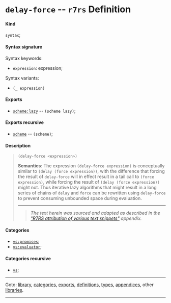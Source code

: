 

<a id='definition__r7rs__delay-force'></a>

# `delay-force` -- `r7rs` Definition


<a id='definition__r7rs__delay-force__kind'></a>

#### Kind

`syntax`;


<a id='definition__r7rs__delay-force__syntax-signature'></a>

#### Syntax signature

Syntax keywords:
 * `expression`: expression;

Syntax variants:
 * `(_ expression)`


<a id='definition__r7rs__delay-force__exports'></a>

#### Exports

 * [`scheme:lazy`](../../r7rs/exports/scheme_3a_lazy.md#export__r7rs__scheme_3a_lazy) -- `(scheme lazy)`;


<a id='definition__r7rs__delay-force__exports-recursive'></a>

#### Exports recursive

 * [`scheme`](../../r7rs/exports/scheme.md#export__r7rs__scheme) -- `(scheme)`;


<a id='definition__r7rs__delay-force__description'></a>

#### Description

> ````
> (delay-force <expression>)
> ````
> 
> 
> **Semantics**:
> The expression `(delay-force expression)` is conceptually similar to
> `(delay (force expression))`,
> with the difference that forcing the result
> of `delay-force` will in effect result in a tail call to
> `(force expression)`,
> while forcing the result of
> `(delay (force expression))`
> might not.  Thus
> iterative lazy algorithms that might result in a long series of chains of
> `delay` and `force`
> can be rewritten using `delay-force` to prevent consuming
> unbounded space during evaluation.
> 
> 
> ----
> > *The text herein was sourced and adapted as described in the ["R7RS attribution of various text snippets"](../../r7rs/appendices/attribution.md#appendix__r7rs__attribution) appendix.*


<a id='definition__r7rs__delay-force__categories'></a>

#### Categories

 * [`vs:promises`](../../vonuvoli/categories/vs_3a_promises.md#category__vonuvoli__vs_3a_promises);
 * [`vs:evaluator`](../../vonuvoli/categories/vs_3a_evaluator.md#category__vonuvoli__vs_3a_evaluator);


<a id='definition__r7rs__delay-force__categories-recursive'></a>

#### Categories recursive

 * [`vs`](../../vonuvoli/categories/vs.md#category__vonuvoli__vs);

----

Goto: [library](../../r7rs/_index.md#library__r7rs), [categories](../../r7rs/categories/_index.md#toc__r7rs__categories), [exports](../../r7rs/exports/_index.md#toc__r7rs__exports), [definitions](../../r7rs/definitions/_index.md#toc__r7rs__definitions), [types](../../r7rs/types/_index.md#toc__r7rs__types), [appendices](../../r7rs/appendices/_index.md#toc__r7rs__appendices), other [libraries](../../_libraries.md#toc__libraries).

----

